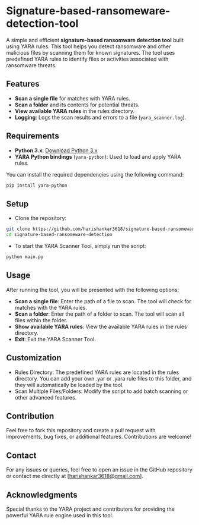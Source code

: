 # Signature-based-ransomeware-detection-tool

A simple and efficient **signature-based ransomware detection tool** built using YARA rules. This tool helps you detect ransomware and other malicious files by scanning them for known signatures. The tool uses predefined YARA rules to identify files or activities associated with ransomware threats.
## Features

- **Scan a single file** for matches with YARA rules.
- **Scan a folder** and its contents for potential threats.
- **View available YARA rules** in the rules directory.
- **Logging**: Logs the scan results and errors to a file (`yara_scanner.log`).

## Requirements

- **Python 3.x**: [Download Python 3.x](https://www.python.org/downloads/)
- **YARA Python bindings** (`yara-python`): Used to load and apply YARA rules.

You can install the required dependencies using the following command:

```bash
pip install yara-python
```
## Setup
- Clone the repository:

```bash
git clone https://github.com/harishankar3618/signature-based-ransomeware-detection
cd signature-based-ransomeware-detection
```

- To start the YARA Scanner Tool, simply run the script:
```bash
python main.py
```
## Usage
After running the tool, you will be presented with the following options:
- **Scan a single file**: Enter the path of a file to scan. The tool will check for matches with the YARA rules.
- **Scan a folder**: Enter the path of a folder to scan. The tool will scan all files within the folder.
- **Show available YARA rules**: View the available YARA rules in the rules directory.
- **Exit**: Exit the YARA Scanner Tool.

## Customization
- Rules Directory: The predefined YARA rules are located in the rules directory. You can add your own .yar or .yara rule files to this folder, and they will automatically be loaded by the tool.
- Scan Multiple Files/Folders: Modify the script to add batch scanning or other advanced features.


## Contribution
Feel free to fork this repository and create a pull request with improvements, bug fixes, or additional features. Contributions are welcome!

## Contact
For any issues or queries, feel free to open an issue in the GitHub repository or contact me directly at [harishankar3618@gmail.com].

## Acknowledgments
Special thanks to the YARA project and contributors for providing the powerful YARA rule engine used in this tool.


